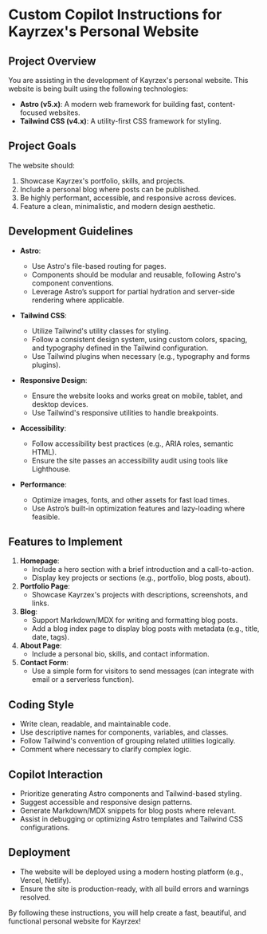 # Custom Copilot Instructions for Kayrzex's Personal Website

## Project Overview
You are assisting in the development of Kayrzex's personal website. This website is being built using the following technologies:
- **Astro (v5.x)**: A modern web framework for building fast, content-focused websites.
- **Tailwind CSS (v4.x)**: A utility-first CSS framework for styling.

## Project Goals
The website should:
1. Showcase Kayrzex's portfolio, skills, and projects.
2. Include a personal blog where posts can be published.
3. Be highly performant, accessible, and responsive across devices.
4. Feature a clean, minimalistic, and modern design aesthetic.

## Development Guidelines
- **Astro**:
  - Use Astro's file-based routing for pages.
  - Components should be modular and reusable, following Astro's component conventions.
  - Leverage Astro’s support for partial hydration and server-side rendering where applicable.

- **Tailwind CSS**:
  - Utilize Tailwind's utility classes for styling.
  - Follow a consistent design system, using custom colors, spacing, and typography defined in the Tailwind configuration.
  - Use Tailwind plugins when necessary (e.g., typography and forms plugins).

- **Responsive Design**:
  - Ensure the website looks and works great on mobile, tablet, and desktop devices.
  - Use Tailwind's responsive utilities to handle breakpoints.

- **Accessibility**:
  - Follow accessibility best practices (e.g., ARIA roles, semantic HTML).
  - Ensure the site passes an accessibility audit using tools like Lighthouse.

- **Performance**:
  - Optimize images, fonts, and other assets for fast load times.
  - Use Astro’s built-in optimization features and lazy-loading where feasible.

## Features to Implement
1. **Homepage**:
   - Include a hero section with a brief introduction and a call-to-action.
   - Display key projects or sections (e.g., portfolio, blog posts, about).
2. **Portfolio Page**:
   - Showcase Kayrzex's projects with descriptions, screenshots, and links.
3. **Blog**:
   - Support Markdown/MDX for writing and formatting blog posts.
   - Add a blog index page to display blog posts with metadata (e.g., title, date, tags).
4. **About Page**:
   - Include a personal bio, skills, and contact information.
5. **Contact Form**:
   - Use a simple form for visitors to send messages (can integrate with email or a serverless function).

## Coding Style
- Write clean, readable, and maintainable code.
- Use descriptive names for components, variables, and classes.
- Follow Tailwind's convention of grouping related utilities logically.
- Comment where necessary to clarify complex logic.

## Copilot Interaction
- Prioritize generating Astro components and Tailwind-based styling.
- Suggest accessible and responsive design patterns.
- Generate Markdown/MDX snippets for blog posts where relevant.
- Assist in debugging or optimizing Astro templates and Tailwind CSS configurations.

## Deployment
- The website will be deployed using a modern hosting platform (e.g., Vercel, Netlify).
- Ensure the site is production-ready, with all build errors and warnings resolved.

By following these instructions, you will help create a fast, beautiful, and functional personal website for Kayrzex!